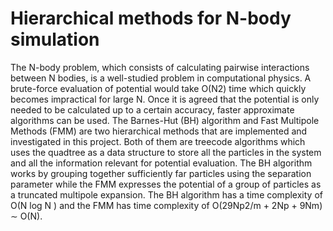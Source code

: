 # Hierarchical methods for N-body simulation
The N-body problem, which consists of calculating pairwise interactions between N bodies, is a well-studied problem in computational physics. A brute-force evaluation of potential would take O(N2) time which quickly becomes impractical for large N. Once it is agreed that the potential is only needed to be calculated up to a certain accuracy, faster approximate algorithms can be used. The Barnes-Hut (BH) algorithm and Fast Multipole Methods (FMM) are two hierarchical methods that are implemented and investigated in this project. Both of them are treecode algorithms which uses the quadtree as a data structure to store all the particles in the system and all the information relevant for potential evaluation. The BH algorithm works by grouping together sufficiently far particles using the separation parameter while the FMM expresses the potential of a group of particles as a truncated multipole expansion. The BH algorithm has a time complexity of O(N log N ) and the FMM has time complexity of O(29Np2/m + 2Np + 9Nm) ∼ O(N).
